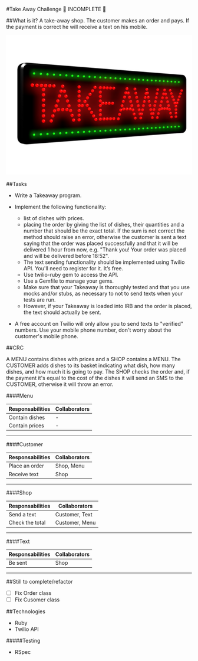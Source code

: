 #Take Away Challenge 
🚧 INCOMPLETE 🚧

##What is it?
A take-away shop. The customer makes an order and pays. If the payment is correct he will receive a text on his mobile.

![image](takeawaysign.jpg)

##Tasks

* Write a Takeaway program.
* Implement the following functionality:

  - list of dishes with prices.
  - placing the order by giving the list of dishes, their quantities and a number that should be the exact total. If the sum is not
  correct the method should raise an error, otherwise the customer is sent a text saying that the order was placed successfully and that it will be delivered 1 hour from now, e.g. "Thank you! Your order was placed and will be delivered before 18:52".
  - The text sending functionality should be implemented using Twilio API. You'll need to register for it. It’s free.
  - Use twilio-ruby gem to access the API.
  - Use a Gemfile to manage your gems.
  - Make sure that your Takeaway is thoroughly tested and that you use mocks and/or stubs, as necessary to not to send texts when your tests are run.
  - However, if your Takeaway is loaded into IRB and the order is placed, the text should actually be sent.

* A free account on Twilio will only allow you to send texts to "verified" numbers. Use your mobile phone number, don't worry about the customer's mobile phone.

##CRC

A MENU contains dishes with prices and a SHOP contains a MENU.
The CUSTOMER adds dishes to its basket indicating what dish, how many dishes, and how much it is going to pay.
The SHOP checks the order and, if the payment it's equal to the cost of the dishes it will send an SMS to the CUSTOMER, otherwise it will throw an error.

####Menu

Responsabilities  |  Collaborators
------------------|----------------
  Contain dishes  |	      -
  Contain prices  |       -
-----------------------------------

####Customer

Responsabilities  |  Collaborators
------------------|---------------
  Place an order  |  Shop, Menu
   Receive text   |	    Shop
----------------------------------

####Shop

Responsabilities  |  Collaborators
------------------|----------------
  Send a text     |	Customer, Text
  Check the total | Customer, Menu
-----------------------------------

####Text

Responsabilities  |  Collaborators
------------------|----------------
  Be sent         |	     Shop
-----------------------------------

##Still to complete/refactor

- [ ] Fix Order class
- [ ] Fix Cusomer class

##Technologies
- Ruby
- Twilio API

#####Testing
- RSpec
